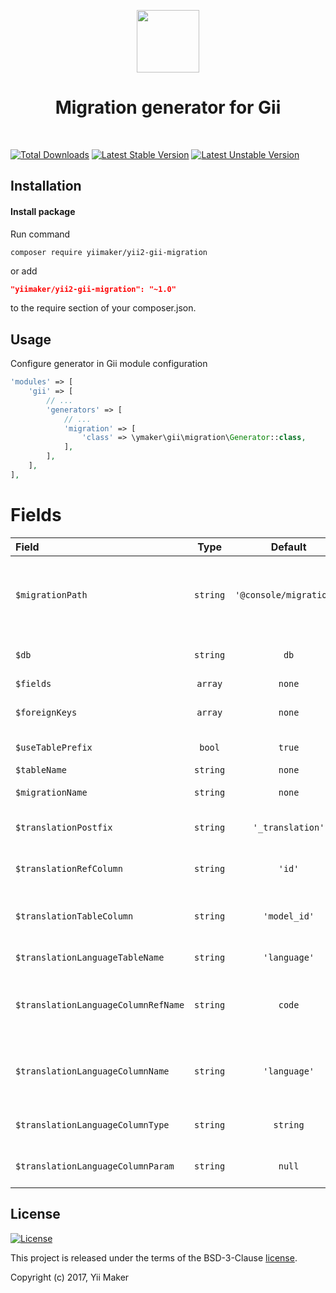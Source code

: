 <p align="center">
    <a href="https://github.com/yiimaker" target="_blank">
        <img src="https://avatars1.githubusercontent.com/u/24204902" height="100px">
    </a>
    <h1 align="center">Migration generator for Gii</h1>
    <br>
</p>

[![Total Downloads](https://poser.pugx.org/yiimaker/yii2-gii-migration/downloads)](https://packagist.org/packages/yiimaker/yii2-gii-migration)
[![Latest Stable Version](https://poser.pugx.org/yiimaker/yii2-gii-migration/v/stable)](https://packagist.org/packages/yiimaker/yii2-gii-migration)
[![Latest Unstable Version](https://poser.pugx.org/yiimaker/yii2-gii-migration/v/unstable)](https://packagist.org/packages/yiimaker/yii2-gii-migration)

Installation
------------
#### Install package
Run command
```
composer require yiimaker/yii2-gii-migration
```
or add
```json
"yiimaker/yii2-gii-migration": "~1.0"
```
to the require section of your composer.json.

Usage
-----
Configure generator in Gii module configuration
```php
'modules' => [
    'gii' => [
        // ...
        'generators' => [
            // ...
            'migration' => [
                'class' => \ymaker\gii\migration\Generator::class,
            ],
        ],
    ],
],
```

Fields
======

|Field                               |  Type  |       Default          |Description                                                          |
|:-----------------------------------|:------:|:----------------------:|:--------------------------------------------------------------------|
|`$migrationPath`                    |`string`|`'@console/migrations'` |the path to the folder in which the migration file will be generated |
|`$db`                               |`string`|`db`                    |connection to a database                                             |
|`$fields`                           |`array` |`none`                  |table fields                                                         |
|`$foreignKeys`                      |`array` |`none`                  |table foreign keys                                                   |
|`$useTablePrefix`                   |`bool`  |`true`                  |use table prefix                                                     |
|`$tableName`                        |`string`|`none`                  |table name                                                           |
|`$migrationName`                    |`string`|`none`                  |migration name                                                       |
|`$translationPostfix`               |`string`|`'_translation'`        |postfix for translation table name                                   |
|`$translationRefColumn`             |`string`|`'id'`                  |name for model column                                                |
|`$translationTableColumn`           |`string`|`'model_id'`            |name for translation model column                                    |
|`$translationLanguageTableName`     |`string`|`'language'`            |language table name                                                  |
|`$translationLanguageColumnRefName` |`string`|`code`                  |language column name in language table                               |
|`$translationLanguageColumnName`    |`string`|`'language'`            |language column name for translation table                           |
|`$translationLanguageColumnType`    |`string`|`string`                |language column type                                                 |
|`$translationLanguageColumnParam`   |`string`|`null`                  |language column param                                                |

License
-------
[![License](https://poser.pugx.org/yiimaker/yii2-gii-migration/license)](https://packagist.org/packages/yiimaker/yii2-gii-migration)

This project is released under the terms of the BSD-3-Clause [license](LICENSE).

Copyright (c) 2017, Yii Maker